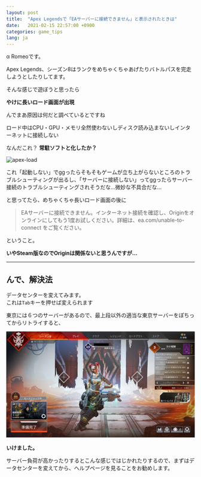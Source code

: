 ```yaml
---
layout: post
title:  "Apex Legendsで「EAサーバーに接続できません」と表示されたときは"
date:   2021-02-15 22:57:00 +0900
categories: game_tips
lang: ja
---
```


α Romeoです。

Apex Legends、シーズン8はランクをめちゃくちゃあげたりバトルパスを完走しようとしたりしてます。

そんな感じで遊ぼうと思ったら

**やけに長いロード画面が出現**

んでまあ原因は何だと調べているとですね

ロード中はCPU・GPU・メモリ全然使わないしディスク読み込まないしインターネットに接続しない

なんだこれ？ **常駐ソフトと化したか？**

![apex-load](/images/posts/2021-02/apex-load.png)

これ「起動しない」でggったらそもそもゲームが立ち上がらないところのトラブルシューティングが出るし、「サーバーに接続しない」ってggったらサーバー接続のトラブルシューティングされそうだな…微妙な不具合だな…

と思ってたら、めちゃくちゃ長いロード画面の後に

> EAサーバーに接続できません。インターネット接続を確認し、Originをオンラインにしてもう1度お試しください。詳細は、ea.com/unable-to-connect をご覧ください。

ということ。

**いやSteam版なのでOriginは関係ないと思うんですが…**

---

## んで、解決法

データセンターを変えてみます。  
これは`Tab`キーを押せば変えられます

東京には６つのサーバーがあるので、最上段以外の適当な東京サーバーをぽちってからリトライすると、

![apex-play](/images/posts/2021-02/apex-play.png)

**いけました。**

サーバー負荷が高かったりするとこんな感じではじかれたりするので、まずはデータセンターを変えてから、ヘルプページを見ることをお勧めします。